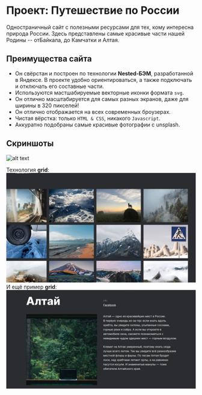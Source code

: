 # Проект: Путешествие по России

Одностраничный сайт с полезными ресурсами для тех, кому интересна природа России. 
Здесь представлены самые красивые части нашей Родины -- отБайкала, до Камчатки и Алтая.

## Преимущества сайта
- Он свёрстан и построен по технологии __Nested-БЭМ__, разработанной в Яндексе. В проекте удобно ориентироваться, а также подключать и отключать его составные части.
- Используются мастшабируемые векторные иконки формата `svg`.
- Он отлично масштабируется для самых разных экранов, даже для ширины в 320 пикселей!
- Он отлично отображается на всех современных броузерах.
- Чистая вёрстка: только `HTML & CSS`, никакого `Javascript`.
- Аккуратно подобраны самые красивые фотографии с unsplash.

## Скриншоты
![alt text](russian-travel/scr/1.png)

Технология __grid__:
![alt text](https://raw.githubusercontent.com/careverca/russian-travel/0a1cb6776a7c8eb0a79cb2730049448b3b797295/scr/2.png?token=GHSAT0AAAAAABWZ2S3G42UZHJSWYT6X6I3SYYTEAJA)
И ещё пример __grid__:
![alt text](https://raw.githubusercontent.com/careverca/russian-travel/main/scr/3.png?token=GHSAT0AAAAAABWZ2S3HZTP4JHJWYGU5Q3TCYYTD5TA)